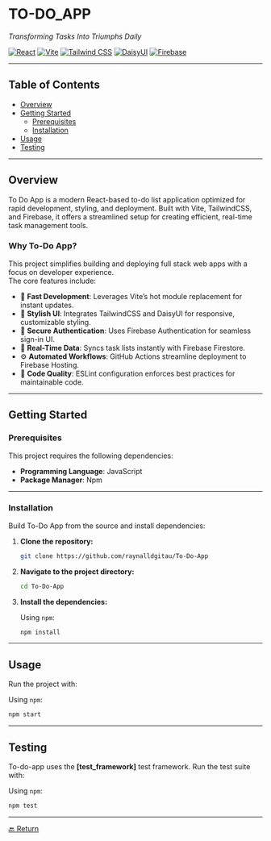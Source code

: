 # TO-DO_APP  
*Transforming Tasks Into Triumphs Daily*

[![React](https://img.shields.io/badge/React-blue.svg)](https://reactjs.org/)
[![Vite](https://img.shields.io/badge/Vite-ff69b4.svg)](https://vitejs.dev/)
[![Tailwind CSS](https://img.shields.io/badge/TailwindCSS-38B2AC.svg)](https://tailwindcss.com/)
[![DaisyUI](https://img.shields.io/badge/DaisyUI-FF69B4.svg)](https://daisyui.com/)
[![Firebase](https://img.shields.io/badge/Firebase-FFCA28.svg)](https://firebase.google.com/)

---

## Table of Contents

- [Overview](#overview)
- [Getting Started](#getting-started)
  - [Prerequisites](#prerequisites)
  - [Installation](#installation)
- [Usage](#usage)
- [Testing](#testing)

---

## Overview

To Do App is a modern React-based to-do list application optimized for rapid development, styling, and deployment. Built with Vite, TailwindCSS, and Firebase, it offers a streamlined setup for creating efficient, real-time task management tools.

### Why To-Do App?

This project simplifies building and deploying full stack web apps with a focus on developer experience.  
The core features include:

- 🚀 **Fast Development**: Leverages Vite’s hot module replacement for instant updates.
- 🎨 **Stylish UI**: Integrates TailwindCSS and DaisyUI for responsive, customizable styling.
- 🔐 **Secure Authentication**: Uses Firebase Authentication for seamless sign-in UI.
- 🔄 **Real-Time Data**: Syncs task lists instantly with Firebase Firestore.
- ⚙️ **Automated Workflows**: GitHub Actions streamline deployment to Firebase Hosting.
- 🧹 **Code Quality**: ESLint configuration enforces best practices for maintainable code.

---

## Getting Started

### Prerequisites

This project requires the following dependencies:

- **Programming Language**: JavaScript  
- **Package Manager**: Npm

---

### Installation

Build To-Do App from the source and install dependencies:

1. **Clone the repository:**

   ```bash
   git clone https://github.com/raynalldgitau/To-Do-App
   ```

2. **Navigate to the project directory:**

   ```bash
   cd To-Do-App
   ```

3. **Install the dependencies:**

   Using `npm`:

   ```bash
   npm install
   ```

---

## Usage

Run the project with:

Using `npm`:

```bash
npm start
```

---

## Testing

To-do-app uses the **[test_framework]** test framework. Run the test suite with:

Using `npm`:

```bash
npm test
```

---

[🔙 Return](#to-do_app)







